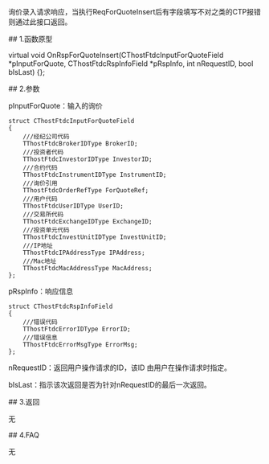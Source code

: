 <p>询价录入请求响应，当执行ReqForQuoteInsert后有字段填写不对之类的CTP报错则通过此接口返回。</p>
<span class="anchor" id="2ed214ee-4a3f-4b31-b80f-9a86bcf579fa"></span>
## 1.函数原型
<p>virtual void OnRspForQuoteInsert(CThostFtdcInputForQuoteField *pInputForQuote, CThostFtdcRspInfoField *pRspInfo, int nRequestID, bool bIsLast) {};</p>
<span class="anchor" id="c6c3ba3a-7fd3-4fd1-823d-f926451b506e"></span>
## 2.参数
<p>pInputForQuote：输入的询价</p>
<pre><code>struct CThostFtdcInputForQuoteField
{
    ///经纪公司代码
    TThostFtdcBrokerIDType BrokerID;
    ///投资者代码
    TThostFtdcInvestorIDType InvestorID;
    ///合约代码
    TThostFtdcInstrumentIDType InstrumentID;
    ///询价引用
    TThostFtdcOrderRefType ForQuoteRef;
    ///用户代码
    TThostFtdcUserIDType UserID;
    ///交易所代码
    TThostFtdcExchangeIDType ExchangeID;
    ///投资单元代码
    TThostFtdcInvestUnitIDType InvestUnitID;
    ///IP地址
    TThostFtdcIPAddressType IPAddress;
    ///Mac地址
    TThostFtdcMacAddressType MacAddress;
};
</code></pre>
<p>pRspInfo：响应信息</p>
<pre><code>struct CThostFtdcRspInfoField
{
    ///错误代码
    TThostFtdcErrorIDType ErrorID;
    ///错误信息
    TThostFtdcErrorMsgType ErrorMsg;
};
</code></pre>
<p>nRequestID：返回用户操作请求的ID，该ID 由用户在操作请求时指定。</p>
<p>bIsLast：指示该次返回是否为针对nRequestID的最后一次返回。</p>
<span class="anchor" id="220e0335-dc88-4096-b54e-9eeaf7bf89d8"></span>
## 3.返回
<p>无</p>
<span class="anchor" id="8100a137-10a5-42f6-9032-fd4d8a9d96ac"></span>
## 4.FAQ
<p>无</p>
